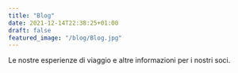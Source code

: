```yaml
---
title: "Blog"
date: 2021-12-14T22:38:25+01:00
draft: false
featured_image: "/blog/Blog.jpg"
---
```

Le nostre esperienze di viaggio e altre informazioni per i nostri soci.
